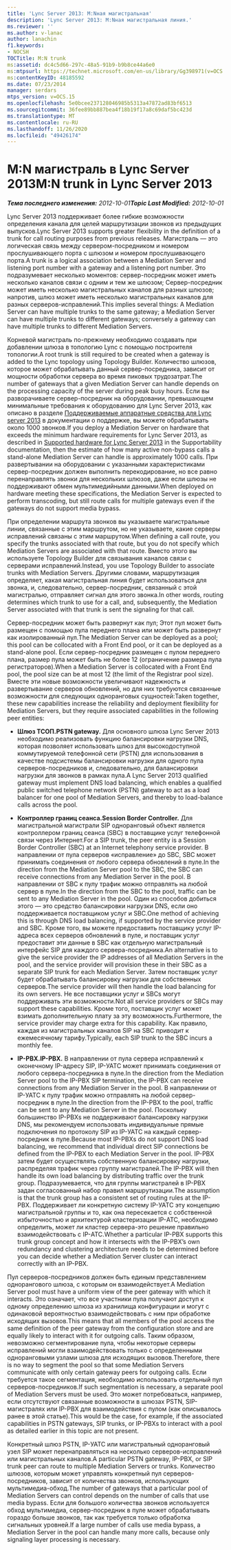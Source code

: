 ```yaml
---
title: 'Lync Server 2013: M:Nная магистральная'
description: 'Lync Server 2013: M:Nная магистральная линия.'
ms.reviewer: ''
ms.author: v-lanac
author: lanachin
f1.keywords:
- NOCSH
TOCTitle: M:N trunk
ms:assetid: dc4c5d66-297c-48a5-91b9-b9b8ce44a6e0
ms:mtpsurl: https://technet.microsoft.com/en-us/library/Gg398971(v=OCS.15)
ms:contentKeyID: 48185592
ms.date: 07/23/2014
manager: serdars
mtps_version: v=OCS.15
ms.openlocfilehash: 5e0bcee237128046985b5313a47872ad83bf6513
ms.sourcegitcommit: 36fee89bb887bea4f18b19f17a8c69daf5bc423d
ms.translationtype: MT
ms.contentlocale: ru-RU
ms.lasthandoff: 11/26/2020
ms.locfileid: "49426174"
---
```

# <a name="mn-trunk-in-lync-server-2013"></a><span data-ttu-id="42dd0-103">M:N магистраль в Lync Server 2013</span><span class="sxs-lookup"><span data-stu-id="42dd0-103">M:N trunk in Lync Server 2013</span></span>

<div data-xmlns="http://www.w3.org/1999/xhtml">

<div class="topic" data-xmlns="http://www.w3.org/1999/xhtml" data-msxsl="urn:schemas-microsoft-com:xslt" data-cs="https://msdn.microsoft.com/">

<div data-asp="https://msdn2.microsoft.com/asp">



</div>

<div id="mainSection">

<div id="mainBody"><span data-ttu-id="42dd0-104">

<span> </span></span><span class="sxs-lookup"><span data-stu-id="42dd0-104">

<span> </span></span></span>

<span data-ttu-id="42dd0-105">_**Тема последнего изменения:** 2012-10-01_</span><span class="sxs-lookup"><span data-stu-id="42dd0-105">_**Topic Last Modified:** 2012-10-01_</span></span>

<span data-ttu-id="42dd0-106">Lync Server 2013 поддерживает более гибкие возможности определения канала для целей маршрутизации звонков из предыдущих выпусков.</span><span class="sxs-lookup"><span data-stu-id="42dd0-106">Lync Server 2013 supports greater flexibility in the definition of a trunk for call routing purposes from previous releases.</span></span> <span data-ttu-id="42dd0-107">Магистраль — это логическая связь между сервером-посредником и номером прослушивающего порта с шлюзом и номером прослушивающего порта.</span><span class="sxs-lookup"><span data-stu-id="42dd0-107">A trunk is a logical association between a Mediation Server and listening port number with a gateway and a listening port number.</span></span> <span data-ttu-id="42dd0-108">Это подразумевает несколько моментов: сервер-посредник может иметь несколько каналов связи с одним и тем же шлюзом; Сервер-посредник может иметь несколько магистральных каналов для разных шлюзов; напротив, шлюз может иметь несколько магистральных каналов для разных серверов-исправлений.</span><span class="sxs-lookup"><span data-stu-id="42dd0-108">This implies several things: A Mediation Server can have multiple trunks to the same gateway; a Mediation Server can have multiple trunks to different gateways; conversely a gateway can have multiple trunks to different Mediation Servers.</span></span>

<span data-ttu-id="42dd0-109">Корневой магистраль по-прежнему необходимо создавать при добавлении шлюза в топологию Lync с помощью построителя топологии.</span><span class="sxs-lookup"><span data-stu-id="42dd0-109">A root trunk is still required to be created when a gateway is added to the Lync topology using Topology Builder.</span></span> <span data-ttu-id="42dd0-110">Количество шлюзов, которое может обрабатывать данный сервер-посредника, зависит от мощности обработки сервера во время пиковых трудозатрат.</span><span class="sxs-lookup"><span data-stu-id="42dd0-110">The number of gateways that a given Mediation Server can handle depends on the processing capacity of the server during peak busy hours.</span></span> <span data-ttu-id="42dd0-111">Если вы разворачиваете сервер-посредник на оборудовании, превышающем минимальные требования к оборудованию для Lync Server 2013, как описано в разделе [Поддерживаемые аппаратные средства для Lync server 2013](lync-server-2013-supported-hardware.md) в документации о поддержке, вы можете обрабатывать около 1000 звонков.</span><span class="sxs-lookup"><span data-stu-id="42dd0-111">If you deploy a Mediation Server on hardware that exceeds the minimum hardware requirements for Lync Server 2013, as described in [Supported hardware for Lync Server 2013](lync-server-2013-supported-hardware.md) in the Supportability documentation, then the estimate of how many active non-bypass calls a stand-alone Mediation Server can handle is approximately 1000 calls.</span></span> <span data-ttu-id="42dd0-112">При развертывании на оборудовании с указанными характеристиками сервер-посредник должен выполнить перекодирование, но все равно перенаправлять звонки для нескольких шлюзов, даже если шлюзы не поддерживают обмен мультимедийными данными.</span><span class="sxs-lookup"><span data-stu-id="42dd0-112">When deployed on hardware meeting these specifications, the Mediation Server is expected to perform transcoding, but still route calls for multiple gateways even if the gateways do not support media bypass.</span></span>

<span data-ttu-id="42dd0-113">При определении маршрута звонков вы указываете магистральные линии, связанные с этим маршрутом, но не указываете, какие серверы исправлений связаны с этим маршрутом.</span><span class="sxs-lookup"><span data-stu-id="42dd0-113">When defining a call route, you specify the trunks associated with that route, but you do not specify which Mediation Servers are associated with that route.</span></span> <span data-ttu-id="42dd0-114">Вместо этого вы используете Topology Builder для связывания каналов связи с серверами исправлений.</span><span class="sxs-lookup"><span data-stu-id="42dd0-114">Instead, you use Topology Builder to associate trunks with Mediation Servers.</span></span> <span data-ttu-id="42dd0-115">Другими словами, маршрутизация определяет, какая магистральная линия будет использоваться для звонка, и, следовательно, сервер-посредник, связанный с этой магистралью, отправляет сигнал для этого звонка.</span><span class="sxs-lookup"><span data-stu-id="42dd0-115">In other words, routing determines which trunk to use for a call, and, subsequently, the Mediation Server associated with that trunk is sent the signaling for that call.</span></span>

<span data-ttu-id="42dd0-116">Сервер-посредник может быть развернут как пул; Этот пул может быть размещен с помощью пула переднего плана или может быть развернут как изолированный пул.</span><span class="sxs-lookup"><span data-stu-id="42dd0-116">The Mediation Server can be deployed as a pool; this pool can be collocated with a Front End pool, or it can be deployed as a stand-alone pool.</span></span> <span data-ttu-id="42dd0-117">Если сервер-посредник размещен с пулом переднего плана, размер пула может быть не более 12 (ограничение размера пула регистраторов).</span><span class="sxs-lookup"><span data-stu-id="42dd0-117">When a Mediation Server is collocated with a Front End pool, the pool size can be at most 12 (the limit of the Registrar pool size).</span></span> <span data-ttu-id="42dd0-118">Вместе эти новые возможности увеличивают надежность и развертывание серверов обновлений, но для них требуются связанные возможности для следующих одноранговых сущностей:</span><span class="sxs-lookup"><span data-stu-id="42dd0-118">Taken together, these new capabilities increase the reliability and deployment flexibility for Mediation Servers, but they require associated capabilities in the following peer entities:</span></span>

  - <span data-ttu-id="42dd0-119">**Шлюз ТСОП.**</span><span class="sxs-lookup"><span data-stu-id="42dd0-119">**PSTN gateway.**</span></span> <span data-ttu-id="42dd0-120">Для основного шлюза Lync Server 2013 необходимо реализовать функцию балансировки нагрузки DNS, которая позволяет использовать шлюз для высокодоступной коммутируемой телефонной сети (PSTN) для использования в качестве подсистемы балансировки нагрузки для одного пула серверов-посредников и, следовательно, для балансировки нагрузки для звонков в рамках пула.</span><span class="sxs-lookup"><span data-stu-id="42dd0-120">A Lync Server 2013 qualified gateway must implement DNS load balancing, which enables a qualified public switched telephone network (PSTN) gateway to act as a load balancer for one pool of Mediation Servers, and thereby to load-balance calls across the pool.</span></span>

  - <span data-ttu-id="42dd0-121">**Контроллер границ сеанса.**</span><span class="sxs-lookup"><span data-stu-id="42dd0-121">**Session Border Controller.**</span></span> <span data-ttu-id="42dd0-122">Для магистральной магистрали SIP одноранговый объект является контроллером границ сеанса (SBC) в поставщике услуг телефонной связи через Интернет.</span><span class="sxs-lookup"><span data-stu-id="42dd0-122">For a SIP trunk, the peer entity is a Session Border Controller (SBC) at an Internet telephony service provider.</span></span> <span data-ttu-id="42dd0-123">В направлении от пула серверов «исправление» до SBC, SBC может принимать соединения от любого сервера обновлений в пуле.</span><span class="sxs-lookup"><span data-stu-id="42dd0-123">In the direction from the Mediation Server pool to the SBC, the SBC can receive connections from any Mediation Server in the pool.</span></span> <span data-ttu-id="42dd0-124">В направлении от SBC к пулу трафик можно отправлять на любой сервер в пуле.</span><span class="sxs-lookup"><span data-stu-id="42dd0-124">In the direction from the SBC to the pool, traffic can be sent to any Mediation Server in the pool.</span></span> <span data-ttu-id="42dd0-125">Один из способов добиться этого — это средство балансировки нагрузки DNS, если оно поддерживается поставщиком услуг и SBC.</span><span class="sxs-lookup"><span data-stu-id="42dd0-125">One method of achieving this is through DNS load balancing, if supported by the service provider and SBC.</span></span> <span data-ttu-id="42dd0-126">Кроме того, вы можете предоставить поставщику услуг IP-адреса всех серверов обновлений в пуле, и поставщик услуг предоставит эти данные в SBC как отдельную магистральный интерфейс SIP для каждого сервера-посредника.</span><span class="sxs-lookup"><span data-stu-id="42dd0-126">An alternative is to give the service provider the IP addresses of all Mediation Servers in the pool, and the service provider will provision these in their SBC as a separate SIP trunk for each Mediation Server.</span></span> <span data-ttu-id="42dd0-127">Затем поставщик услуг будет обрабатывать балансировку нагрузки для собственных серверов.</span><span class="sxs-lookup"><span data-stu-id="42dd0-127">The service provider will then handle the load balancing for its own servers.</span></span> <span data-ttu-id="42dd0-128">Не все поставщики услуг и SBCs могут поддерживать эти возможности.</span><span class="sxs-lookup"><span data-stu-id="42dd0-128">Not all service providers or SBCs may support these capabilities.</span></span> <span data-ttu-id="42dd0-129">Кроме того, поставщик услуг может взимать дополнительную плату за эту возможность.</span><span class="sxs-lookup"><span data-stu-id="42dd0-129">Furthermore, the service provider may charge extra for this capability.</span></span> <span data-ttu-id="42dd0-130">Как правило, каждая из магистральных каналов SIP на SBC приводит к ежемесячному тарифу.</span><span class="sxs-lookup"><span data-stu-id="42dd0-130">Typically, each SIP trunk to the SBC incurs a monthly fee.</span></span>

  - <span data-ttu-id="42dd0-131">**IP-PBX.**</span><span class="sxs-lookup"><span data-stu-id="42dd0-131">**IP-PBX.**</span></span> <span data-ttu-id="42dd0-132">В направлении от пула сервера исправлений к оконечному IP-адресу SIP, IP-УАТС может принимать соединения от любого сервера-посредника в пуле.</span><span class="sxs-lookup"><span data-stu-id="42dd0-132">In the direction from the Mediation Server pool to the IP-PBX SIP termination, the IP-PBX can receive connections from any Mediation Server in the pool.</span></span> <span data-ttu-id="42dd0-133">В направлении от IP-УАТС к пулу трафик можно отправлять на любой сервер-посредник в пуле.</span><span class="sxs-lookup"><span data-stu-id="42dd0-133">In the direction from the IP-PBX to the pool, traffic can be sent to any Mediation Server in the pool.</span></span> <span data-ttu-id="42dd0-134">Поскольку большинство IP-PBXs не поддерживают балансировку нагрузки DNS, мы рекомендуем использовать индивидуальные прямые подключения по протоколу SIP из IP-УАТС на каждый сервер-посредник в пуле.</span><span class="sxs-lookup"><span data-stu-id="42dd0-134">Because most IP-PBXs do not support DNS load balancing, we recommend that individual direct SIP connections be defined from the IP-PBX to each Mediation Server in the pool.</span></span> <span data-ttu-id="42dd0-135">IP-PBX затем будет осуществлять собственную балансировку нагрузки, распределяя трафик через группу магистралей.</span><span class="sxs-lookup"><span data-stu-id="42dd0-135">The IP-PBX will then handle its own load balancing by distributing traffic over the trunk group.</span></span> <span data-ttu-id="42dd0-136">Подразумевается, что для группы магистралей в IP-PBX задан согласованный набор правил маршрутизации.</span><span class="sxs-lookup"><span data-stu-id="42dd0-136">The assumption is that the trunk group has a consistent set of routing rules at the IP-PBX.</span></span> <span data-ttu-id="42dd0-137">Поддерживает ли конкретную систему IP-УАТС эту концепцию магистральной группы и то, как она пересекается с собственной избыточностью и архитектурой кластеризации IP-АТС, необходимо определить, может ли кластер сервера-это решение правильно взаимодействовать с IP-АТС.</span><span class="sxs-lookup"><span data-stu-id="42dd0-137">Whether a particular IP-PBX supports this trunk group concept and how it intersects with the IP-PBX’s own redundancy and clustering architecture needs to be determined before you can decide whether a Mediation Server cluster can interact correctly with an IP-PBX.</span></span>

<span data-ttu-id="42dd0-138">Пул серверов-посредников должен быть единым представлением однорангового шлюза, с которым он взаимодействует.</span><span class="sxs-lookup"><span data-stu-id="42dd0-138">A Mediation Server pool must have a uniform view of the peer gateway with which it interacts.</span></span> <span data-ttu-id="42dd0-139">Это означает, что все участники пула получают доступ к одному определению шлюза из хранилища конфигурации и могут с одинаковой вероятностью взаимодействовать с ним при обработке исходящих вызовов.</span><span class="sxs-lookup"><span data-stu-id="42dd0-139">This means that all members of the pool access the same definition of the peer gateway from the configuration store and are equally likely to interact with it for outgoing calls.</span></span> <span data-ttu-id="42dd0-140">Таким образом, невозможно сегментирование пула, чтобы некоторые серверы исправлений могли взаимодействовать только с определенными одноранговыми узлами шлюза для исходящих вызовов.</span><span class="sxs-lookup"><span data-stu-id="42dd0-140">Therefore, there is no way to segment the pool so that some Mediation Servers communicate with only certain gateway peers for outgoing calls.</span></span> <span data-ttu-id="42dd0-141">Если требуется такое сегментация, необходимо использовать отдельный пул серверов-посредников.</span><span class="sxs-lookup"><span data-stu-id="42dd0-141">If such segmentation is necessary, a separate pool of Mediation Servers must be used.</span></span> <span data-ttu-id="42dd0-142">Это может потребоваться, например, если отсутствуют связанные возможности в шлюзах PSTN, SIP-магистралях или IP-PBX для взаимодействия с пулом (как описывалось ранее в этой статье).</span><span class="sxs-lookup"><span data-stu-id="42dd0-142">This would be the case, for example, if the associated capabilities in PSTN gateways, SIP trunks, or IP-PBXs to interact with a pool as detailed earlier in this topic are not present.</span></span>

<span data-ttu-id="42dd0-143">Конкретный шлюз PSTN, IP-УАТС или магистральный одноранговый узел SIP может перенаправляться на несколько серверов-исправлений или магистральных каналов.</span><span class="sxs-lookup"><span data-stu-id="42dd0-143">A particular PSTN gateway, IP-PBX, or SIP trunk peer can route to multiple Mediation Servers or trunks.</span></span> <span data-ttu-id="42dd0-144">Количество шлюзов, которым может управлять конкретный пул серверов-посредников, зависит от количества звонков, использующих мультимедиа-обход.</span><span class="sxs-lookup"><span data-stu-id="42dd0-144">The number of gateways that a particular pool of Mediation Servers can control depends on the number of calls that use media bypass.</span></span> <span data-ttu-id="42dd0-145">Если для большого количества звонков используется обход мультимедиа, сервер-посредник в пуле может обрабатывать гораздо больше звонков, так как требуется только обработка сигнальных уровней.</span><span class="sxs-lookup"><span data-stu-id="42dd0-145">If a large number of calls use media bypass, a Mediation Server in the pool can handle many more calls, because only signaling layer processing is necessary.</span></span>

<span data-ttu-id="42dd0-146"></div>

<span> </span>

</div>

</div>

</span><span class="sxs-lookup"><span data-stu-id="42dd0-146"></div>

<span> </span>

</div>

</div>

</span></span></div>

